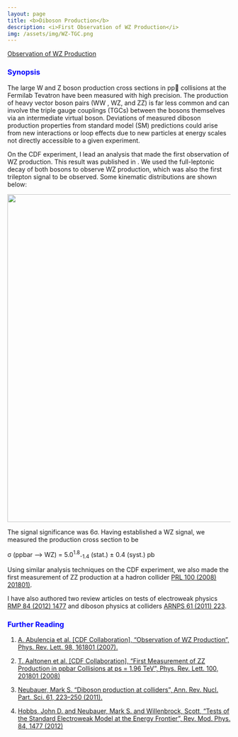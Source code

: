 ```yaml
---
layout: page
title: <b>Diboson Production</b>
description: <i>First Observation of WZ Production</i>
img: /assets/img/WZ-TGC.png
---
```


[Observation of WZ Production](https://pdfs.semanticscholar.org/4b88/f5d19a9b2fc61f18fe90c876866a7e8d8fa4.pdf)

<h3><span style="color:blue">Synopsis</span></h3>

The large W and Z boson production cross sections in pp􏰇 collisions at the Fermilab Tevatron have been measured with high precision. The production of heavy vector boson pairs (WW , WZ, and ZZ) is far less common and can involve the triple gauge couplings (TGCs) between the bosons themselves via an intermediate virtual boson. Deviations of measured diboson production properties from standard model (SM) predictions could arise from new interactions or loop effects due to new particles at energy scales not directly accessible to a given experiment.

On the CDF experiment, I lead an analysis that made the first observation of WZ production. This result was published in [](). We used the full-leptonic decay of both bosons to observe WZ production, which was also the first trilepton signal to be observed. Some kinematic distributions are shown below:

<img align="center" width="740px" src="{{ site.baseurl }}/assets/img/WZ-kinematics.png" alt="" title="example image"/>

The signal significance was 6&sigma;. Having established a WZ signal, we measured the production cross section to be

&sigma; (ppbar --> WZ) = 5.0<sup>1.8</sup><sub>-1.4</sub> (stat.) ± 0.4 (syst.) pb

Using similar analysis techniques on the CDF experiment, we also made the first measurement of ZZ production at a hadron collider [PRL 100 (2008) 201801)](https://arxiv.org/abs/0801.4806).

I have also authored two review articles on tests of electroweak physics [RMP 84 (2012) 1477](https://journals.aps.org/rmp/abstract/10.1103/RevModPhys.84.1477) and diboson physics at colliders [ARNPS 61 (2011) 223](https://www.annualreviews.org/doi/10.1146/annurev-nucl-102010-130106).

<h3><span style="color:blue">Further Reading</span></h3>

1. [A. Abulencia et al. [CDF Collaboration], “Observation of WZ Production”, Phys. Rev. Lett. 98, 161801
(2007).](https://pdfs.semanticscholar.org/4b88/f5d19a9b2fc61f18fe90c876866a7e8d8fa4.pdf)

2. [T. Aaltonen et al. [CDF Collaboration], “First Measurement of ZZ Production in ppbar Collisions at ps = 1.96 TeV”, Phys. Rev. Lett. 100, 201801 (2008)](https://arxiv.org/abs/0801.4806)

3. [Neubauer, Mark S. “Diboson production at colliders”, Ann. Rev. Nucl. Part. Sci. 61, 223–250 (2011).](https://www.annualreviews.org/doi/10.1146/annurev-nucl-102010-130106)

4. [Hobbs, John D. and Neubauer, Mark S. and Willenbrock, Scott, “Tests of the Standard Electroweak Model at the Energy Frontier”, Rev. Mod. Phys. 84, 1477 (2012)](https://journals.aps.org/rmp/abstract/10.1103/RevModPhys.84.1477)
